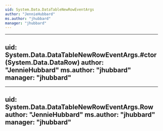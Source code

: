 ```yaml
---
uid: System.Data.DataTableNewRowEventArgs
author: "JennieHubbard"
ms.author: "jhubbard"
manager: "jhubbard"
---
```


---
uid: System.Data.DataTableNewRowEventArgs.#ctor(System.Data.DataRow)
author: "JennieHubbard"
ms.author: "jhubbard"
manager: "jhubbard"
---

---
uid: System.Data.DataTableNewRowEventArgs.Row
author: "JennieHubbard"
ms.author: "jhubbard"
manager: "jhubbard"
---
